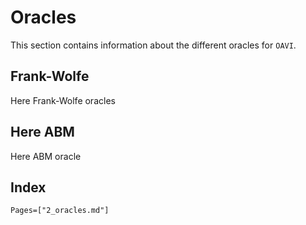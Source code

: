 # Oracles
This section contains information about the different oracles for $\texttt{OAVI}$.

## Frank-Wolfe
Here Frank-Wolfe oracles

## Here ABM
Here ABM oracle

## Index
```@index
Pages=["2_oracles.md"]
```
